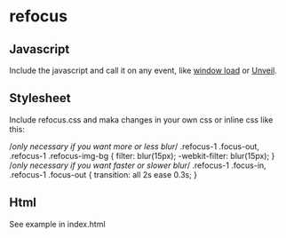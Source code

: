# refocus

## Javascript
Include the javascript and call it on any event, like <a href="https://api.jquery.com/load-event/">window load</a> or <a href="https://github.com/luis-almeida/unveil">Unveil</a>.

## Stylesheet
Include refocus.css and maka changes in your own css or inline css like this:

/*only necessary if you want more or less blur*/
.refocus-1 .focus-out,
.refocus-1 .refocus-img-bg {
	filter: blur(15px);
	-webkit-filter: blur(15px);
}
/*only necessary if you want faster or slower blur*/
.refocus-1 .focus-in,
.refocus-1 .focus-out {
	transition: all 2s ease 0.3s;
}

## Html
See example in index.html
